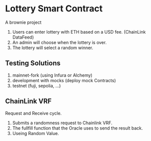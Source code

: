# Lottery Smart Contract

A brownie project

1. Users can enter lottery with ETH based on a USD fee. (ChainLink DataFeed)
2. An admin will choose when the lottery is over.
3. The lottery will select a random winner.

## Testing Solutions

1. mainnet-fork (using Infura or Alchemy)
2. development with mocks (deploy mock Contracts)
3. testnet (fuji, sepolia, ...)

## ChainLink VRF

Request and Receive cycle.

1. Submits a randomness request to Chainlink VRF.
2. The fullfill function that the Oracle uses to send the result back.
3. Useing Random Value.

